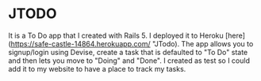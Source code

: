 # JTODO

It is a To Do app that I created with Rails 5. I deployed it to Heroku 
[here](https://safe-castle-14864.herokuapp.com/ "JTodo). The app allows
you to signup/login using Devise, create a task that is defaulted to 
"To Do" state and then lets you move to "Doing" and "Done". I created as
test so I could add it to my website to have a place to track my tasks.